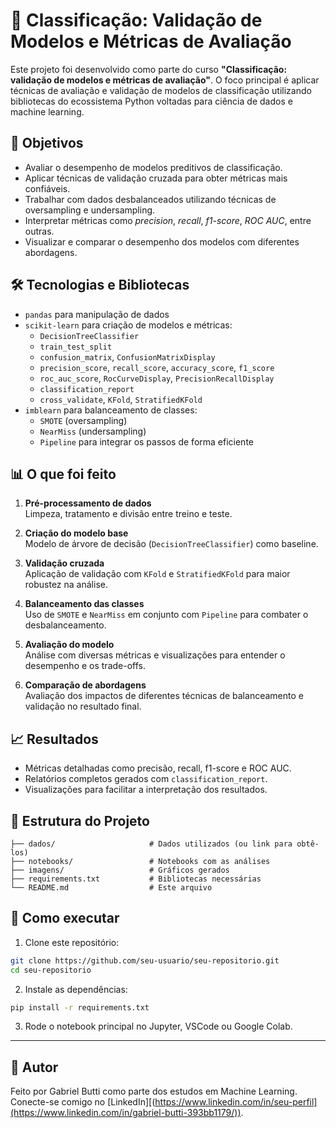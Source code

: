 # 🧠 Classificação: Validação de Modelos e Métricas de Avaliação

Este projeto foi desenvolvido como parte do curso **"Classificação: validação de modelos e métricas de avaliação"**. O foco principal é aplicar técnicas de avaliação e validação de modelos de classificação utilizando bibliotecas do ecossistema Python voltadas para ciência de dados e machine learning.

## 📌 Objetivos

- Avaliar o desempenho de modelos preditivos de classificação.
- Aplicar técnicas de validação cruzada para obter métricas mais confiáveis.
- Trabalhar com dados desbalanceados utilizando técnicas de oversampling e undersampling.
- Interpretar métricas como *precision*, *recall*, *f1-score*, *ROC AUC*, entre outras.
- Visualizar e comparar o desempenho dos modelos com diferentes abordagens.

## 🛠️ Tecnologias e Bibliotecas

- `pandas` para manipulação de dados
- `scikit-learn` para criação de modelos e métricas:
  - `DecisionTreeClassifier`
  - `train_test_split`
  - `confusion_matrix`, `ConfusionMatrixDisplay`
  - `precision_score`, `recall_score`, `accuracy_score`, `f1_score`
  - `roc_auc_score`, `RocCurveDisplay`, `PrecisionRecallDisplay`
  - `classification_report`
  - `cross_validate`, `KFold`, `StratifiedKFold`
- `imblearn` para balanceamento de classes:
  - `SMOTE` (oversampling)
  - `NearMiss` (undersampling)
  - `Pipeline` para integrar os passos de forma eficiente

## 📊 O que foi feito

1. **Pré-processamento de dados**  
   Limpeza, tratamento e divisão entre treino e teste.

2. **Criação do modelo base**  
   Modelo de árvore de decisão (`DecisionTreeClassifier`) como baseline.

3. **Validação cruzada**  
   Aplicação de validação com `KFold` e `StratifiedKFold` para maior robustez na análise.

4. **Balanceamento das classes**  
   Uso de `SMOTE` e `NearMiss` em conjunto com `Pipeline` para combater o desbalanceamento.

5. **Avaliação do modelo**  
   Análise com diversas métricas e visualizações para entender o desempenho e os trade-offs.

6. **Comparação de abordagens**  
   Avaliação dos impactos de diferentes técnicas de balanceamento e validação no resultado final.

## 📈 Resultados

- Métricas detalhadas como precisão, recall, f1-score e ROC AUC.
- Relatórios completos gerados com `classification_report`.
- Visualizações para facilitar a interpretação dos resultados.

## 📁 Estrutura do Projeto

```
├── dados/                     # Dados utilizados (ou link para obtê-los)
├── notebooks/                 # Notebooks com as análises
├── imagens/                   # Gráficos gerados
├── requirements.txt           # Bibliotecas necessárias
└── README.md                  # Este arquivo
```

## 📎 Como executar

1. Clone este repositório:
```bash
git clone https://github.com/seu-usuario/seu-repositorio.git
cd seu-repositorio
```

2. Instale as dependências:
```bash
pip install -r requirements.txt
```

3. Rode o notebook principal no Jupyter, VSCode ou Google Colab.

---

## 🧠 Autor

Feito por Gabriel Butti como parte dos estudos em Machine Learning.  
Conecte-se comigo no [LinkedIn][(https://www.linkedin.com/in/seu-perfil](https://www.linkedin.com/in/gabriel-butti-393bb1179/)).
